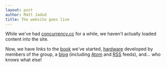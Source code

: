 ```yaml
---
layout: post
author: Matt Jadud
title: The website goes live
---
```


While we've had [concurrency.cc](/) for a while, we haven't actually loaded content into the site.

Now, we have links to the [book](/book/) we've started, [hardware](/hardware/) developed by members of the group, a [blog](/blog/) (including [Atom](/feed/atom) and [RSS](/feed/rss) feeds), and... who knows what else!

